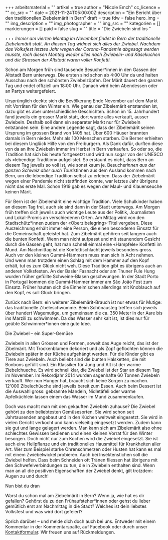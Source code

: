 +++
arbeitsmaterial = ""
artikel = true
author = "Nicole Emch"
cc_licence = ""
cc_src = ""
date = 2021-11-24T05:00:00Z
description = "Ein Bericht über den traditionellen Ziebelemärit in Bern"
draft = true
fdw = false
hero_img = ""
img_description = ""
img_photographer = ""
img_src = ""
kategorien = []
markierungen = []
paid = false
slug = ""
title = "Die Zwiebeln sind los "

+++
_Immer am vierten Montag im November findet in Bern der traditionelle Ziebelemärit statt. An diesem Tag widmet sich alles der Zwiebel. Nachdem das Volksfest letztes Jahr wegen der Corona-Pandemie abgesagt werden musste, roch diesen Montag wieder alles nach Zwiebeln- und Käsekuchen und die Strassen der Altstadt waren voller Konfetti._

Schon am Morgen früh sind tausende Besucher*innen in den Gassen der Altstadt Bern unterwegs. Die ersten sind schon ab 4:00 Uhr da und halten Ausschau nach den schönsten Zwiebelzöpfen. Der Märit dauert den ganzen Tag und endet offiziell um 18:00 Uhr. Danach wird beim Abendessen oder an Partys weitergefeiert.

Ursprünglich deckte sich die Bevölkerung Ende November auf dem Markt mit Vorräten für den Winter ein. Wie genau der Zibelemärit entstanden ist, dazu gibt es aber unterschiedliche Geschichten. Schon im 15. Jahrhundert fand jeweils ein grosser Markt statt, dort wurde alles verkauft, ausser Zwiebeln. Deshalb soll dann ein separater Markt nur für Zwiebeln entstanden sein. Eine andere Legende sagt, dass der Zibelemärit seinen Ursprung im grossen Brand von 1405 hat. Über 600 Häuser brannten damals in Bern nieder. Mehr als 100 Menschen starben. Die Berner erhielten bei diesem Unglück Hilfe von den Freiburgern. Als Dank dafür, durften diese von da an ihre Zwiebeln immer im Herbst in Bern verkaufen. So oder so, die Tradition hat sich bis heute fortgesetzt und wird nun sogar von der UNESCO als «lebendige Tradition» aufgelistet. So erstaunt es nicht, dass Bern an diesem Tag jeweils so voll ist, wie sonst kaum je. Besucher*innen aus der ganzen Schweiz aber auch Tourist*innen aus dem Ausland kommen nach Bern, um die lebendige Tradition selbst zu erleben. Dass der Ziebelmärit wegen einer Pandemie nicht stattfinden konnte, war letztes Jahr übrigens nicht das erste Mal. Schon 1919 gab es wegen der Maul- und Klauenseuche keinen Märit.

Für Bern ist der Zibelemärit eine wichtige Tradition. Viele Schulkinder haben an diesem Tag frei, auch sie sind dann in der Stadt unterwegs. Am Morgen früh treffen sich jeweils auch wichtige Leute aus der Politik, Journalisten und Lokal-Promis an verschiedenen Orten. Am Mittag wird von den Stadtschütz*innen zudem der «Oberzibelegring»-Titel vergeben. Diese Auszeichnung erhält immer eine Person, die einen besonderen Einsatz für die Gemeinschaft geleistet hat. Zum Zibelmärit gehören seit langem auch die bunten Konfetti. Wenn man nicht aufpasst und mit staunendem Gesicht durch die Gassen geht, hat man schnell einmal eine «Hampfele» Konfetti im Mund. Am Nachmittag ist die Konfettischlacht jeweils besonders gross. Auch vor den kleinen Gummi-Hämmern muss man sich in Acht nehmen. Und wenn man trotzdem einen Schlag mit dem Hammer auf den Kopf erhält, tut es zum Glück nicht weh. Diese Tradition gibt es übrigens auch an anderen Volksfesten. An der Basler Fasnacht oder am Thuner Fule Hung wurden früher gefüllte Schweine-Blasen geschwungen. In der Stadt Porto in Portugal kommen die Gummi-Hämmer immer am São João Fest zum Einsatz. Früher hauten sich die Einheimischen allerdings mit Knoblauch auf den Kopf, es soll Glück bringen.

Zurück nach Bern: ein weiterer Zibelemärit-Brauch ist nur etwas für Mutige: das traditionelle Zibeleschwümme. Beim Schönausteg treffen sich jeweils über hundert Wagemutige, um gemeinsam die ca. 350 Meter in der Aare bis ins Marzili zu schwimmen. Da das Wasser sehr kalt ist, ist dies nur für geübte Schwimmer*innen eine gute Idee.

Die Zwiebel – ein Super-Gemüse

Zwiebeln in allen Grössen und Formen, soweit das Auge reicht, das ist der Zibelmärit. Mit Trockenblumen dekoriert und als Zopf geflochten können die Zwiebeln später in der Küche aufgehängt werden. Für die Kinder gibt es Tiere aus Zwiebeln. Auch beliebt sind die bunten Halsketten, die mit Bonbons gefüllt sind. Ein Klassiker für Jung und Alt ist der warme Ziebelchueche. Es wird schnell klar, die Zwiebel ist der Star an diesem Tag im November. Im Rekordjahr 2014 wurden sagenhafte 60 Tonnen Zwiebeln verkauft. Wer nun Hunger hat, braucht sich keine Sorgen zu machen. 12'000 Zibelechüeche sind jeweils bereit zum Essen. Auch beim Dessert ist die Auswahl gross: gebrannte Mandeln, Nidletäfeli oder warme Apfelküchlein lassen einem das Wasser im Mund zusammenlaufen.

Doch was macht man mit den gekauften Zwiebeln zuhause? Die Zwiebel gehört zu den beliebtesten Gemüsesorten. Sie wird schon seit Jahrtausenden angebaut und in den Küchen weltweit eingesetzt. Sie wird in vielen Gericht verkocht und kann vielseitig eingesetzt werden. Zudem kann sie gut und lange gelagert werden. Man kann sich am Zibelemärit also ohne schlechtes Gewissen bedienen und einen kleinen Vorrat für den Winter besorgen. Doch nicht nur zum Kochen wird die Zwiebel eingesetzt. Sie ist auch eine Heilpflanze und ein traditionelles Hausmittel für Krankheiten aller Art. Wer zum Beispiel starke Ohrenschmerzen oder Husten hat kann es mal mit einem Zwiebelwickel probieren. Auch bei Insektenstichen soll die Zwiebel helfen. Dass beim Schneiden oft Tränen fliessen hat übrigens mit den Schwefelverbindungen zu tun, die in Zwiebeln enthalten sind. Wenn man an all die positiven Eigenschaften der Zwiebel denkt, gilt trotzdem: Augen zu und durch!

Nun bist du dran

Warst du schon mal am Ziebelmärit in Bern? Wenn ja, wie hat es dir gefallen? Gehörst du zu den Frühaufsteher*innen oder gehst du lieber gemütlich erst am Nachmittag in die Stadt? Welches ist dein liebstes Volksfest und was wird dort gefeiert?

Sprich darüber – und melde dich doch auch bei uns. Entweder mit einem Kommentar in der Kommentarspalte, auf Facebook oder durch unser [Kontaktformular](https://www.chinderzytig.ch/kontakt/). Wir freuen uns auf Rückmeldungen.